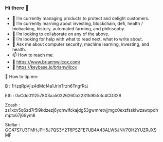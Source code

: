 ### Hi there 👋

- 🔭 I’m currently managing products to protect and delight customers. 
- 🌱 I’m currently learning about investing, blockchain, defi, health / biohacking, history, automated farming, and philosophy. 
- 👯 I’m looking to collaborate on any of the above. 
- 🤔 I’m looking for help with what to read next, what to write about. 
- 💬 Ask me about computer security, machine learning, investing, and health. 
- 📫 How to reach me: 
- 🔗 https://www.brianmwilcox.com/
- 🔗 https://keybase.io/brianwilcox

🎁 How to tip me: 


₿ : 1HzqRpVjiz4dMqf4a1JrinTrzh6TngfRtJ

Eth : 0xCdc011257803aa50226260a2231fd8553c4CD329

Zcash : zs1xcv5q6zd7r5l9kdzezj6yqhwlfckajdg53gwmretvjjmgc0exzfssklwzawxpdhmptx67j69ym8

Stellar : GC47S7U3TMHJPH5J7QS3Y2T6PSZFE7UB4A43ALW5JNV7OH2YUZRJXSMF
